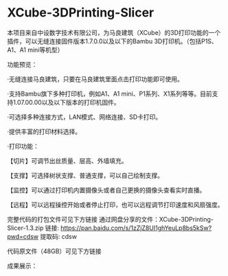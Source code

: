 # XCube-3DPrinting-Slicer
本项目来自中设数字技术有限公司，为马良建筑（XCube）的3D打印功能的一个插件，可以无缝连接固件版本1.7.0.0以及以下的Bambu 3D打印机。（包括P1S、A1、A1 mini等机型）

功能预览：

·无缝连接马良建筑，只要在马良建筑里面点击打印功能即可使用。

·支持Bambu旗下多种打印机，例如A1、A1 mini、P1系列、X1系列等等。目前支持1.07.00.00以及以下版本的打印机固件。

·可选择多种连接方式，LAN模式、网络连接、SD卡打印。

·提供丰富的打印材料选择。

·打印功能：

【切片】可调节出丝质量、层高、外墙填充。

【支撑】可选择树状支撑、普通支撑，可以自己绘制支撑。

【监控】可以通过打印机内置摄像头或者自己更换的摄像头查看实时直播。

【远程】可以远程操控开始或者停止打印，也可以远程调节打印速度和风扇强度。

完整代码的打包文件可见下方链接
通过网盘分享的文件：XCube-3DPrinting-Slicer-1.3.zip
链接: https://pan.baidu.com/s/1zZjZ8UI1ghYeuLp8bs5kSw?pwd=cdsw 提取码: cdsw 

代码原文件（48GB）可见下方链接

成果展示：
